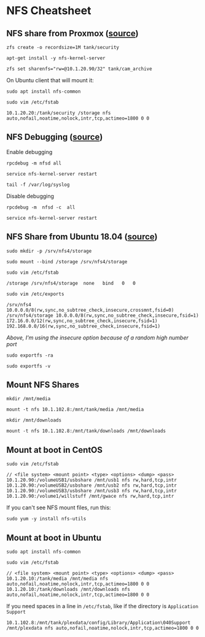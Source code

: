 # NFS Cheatsheet

## NFS share from Proxmox ([source](https://www.hiroom2.com/2016/05/18/ubuntu-16-04-share-zfs-storage-via-nfs-smb/))

`zfs create -o recordsize=1M tank/security`

`apt-get install -y nfs-kernel-server`

`zfs set sharenfs="rw=@10.1.20.90/32" tank/cam_archive`

On Ubuntu client that will mount it:

`sudo apt install nfs-common`

`sudo vim /etc/fstab`

```fstab
10.1.20.20:/tank/security /storage nfs auto,nofail,noatime,nolock,intr,tcp,actimeo=1800 0 0
```

## NFS Debugging ([source](https://kerneltalks.com/config/nfs-logs-in-linux/))

Enable debugging

`rpcdebug -m nfsd all`

`service nfs-kernel-server restart`

`tail -f /var/log/syslog`

Disable debugging

`rpcdebug -m  nfsd -c  all`

`service nfs-kernel-server restart`

## NFS Share from Ubuntu 18.04 ([source](https://linuxize.com/post/how-to-install-and-configure-an-nfs-server-on-ubuntu-18-04/))

`sudo mkdir -p /srv/nfs4/storage`

`sudo mount --bind /storage /srv/nfs4/storage`

`sudo vim /etc/fstab`

```fstab
/storage /srv/nfs4/storage  none   bind   0   0
```

`sudo vim /etc/exports`

```fstab
/srv/nfs4         10.0.0.0/8(rw,sync,no_subtree_check,insecure,crossmnt,fsid=0)
/srv/nfs4/storage 10.0.0.0/8(rw,sync,no_subtree_check,insecure,fsid=1) 172.16.0.0/12(rw,sync,no_subtree_check,insecure,fsid=1) 192.168.0.0/16(rw,sync,no_subtree_check,insecure,fsid=1)
```

*Above, I'm using the insecure option because of a random high number port*

`sudo exportfs -ra`

`sudo exportfs -v`

## Mount NFS Shares

`mkdir /mnt/media`

`mount -t nfs 10.1.102.8:/mnt/tank/media /mnt/media`

`mkdir /mnt/downloads`

`mount -t nfs 10.1.102.8:/mnt/tank/downloads /mnt/downloads`

## Mount at boot in CentOS

`sudo vim /etc/fstab`

```fstab
// <file system> <mount point> <type> <options> <dump> <pass>
10.1.20.90:/volumeUSB1/usbshare /mnt/usb1 nfs rw,hard,tcp,intr
10.1.20.90:/volumeUSB2/usbshare /mnt/usb2 nfs rw,hard,tcp,intr
10.1.20.90:/volumeUSB3/usbshare /mnt/usb3 nfs rw,hard,tcp,intr
10.1.20.90:/volume1/willstuff /mnt/gwace nfs rw,hard,tcp,intr
```

If you can't see NFS mount files, run this:

`sudo yum -y install nfs-utils`

## Mount at boot in Ubuntu

`sudo apt install nfs-common`

`sudo vim /etc/fstab`

```fstab
// <file system> <mount point> <type> <options> <dump> <pass>
10.1.20.10:/tank/media /mnt/media nfs auto,nofail,noatime,nolock,intr,tcp,actimeo=1800 0 0
10.1.20.10:/tank/downloads /mnt/downloads nfs auto,nofail,noatime,nolock,intr,tcp,actimeo=1800 0 0
```

If you need spaces in a line in `/etc/fstab`, like if the directory is `Application Support`

```fstab
10.1.102.8:/mnt/tank/plexdata/config/Library/Application\040Support /mnt/plexdata nfs auto,nofail,noatime,nolock,intr,tcp,actimeo=1800 0 0
```

